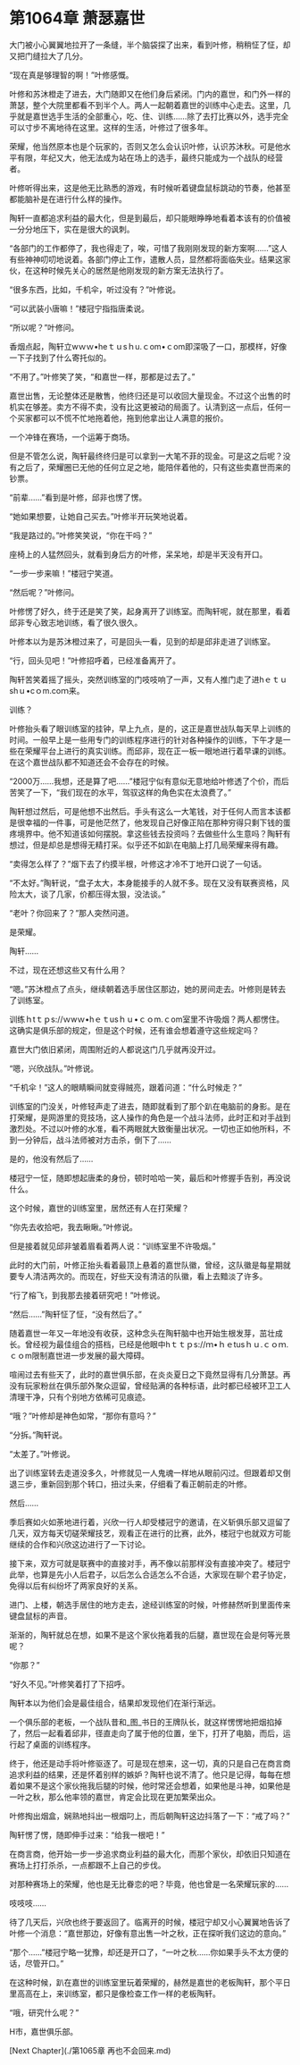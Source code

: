 # 第1064章 萧瑟嘉世

大门被小心翼翼地拉开了一条缝，半个脑袋探了出来，看到叶修，稍稍怔了怔，却又把门缝拉大了几分。

“现在真是够理智的啊！”叶修感慨。

叶修和苏沐橙走了进去，大门随即又在他们身后紧闭。门内的嘉世，和门外一样的萧瑟，整个大院里都看不到半个人。两人一起朝着嘉世的训练中心走去。这里，几乎就是嘉世选手生活的全部重心，吃、住、训练……除了去打比赛以外，选手完全可以寸步不离地待在这里。这样的生活，叶修过了很多年。

荣耀，他当然原本也是个玩家的，否则又怎么会认识叶修，认识苏沐秋。可是他水平有限，年纪又大，他无法成为站在场上的选手，最终只能成为一个战队的经营者。

叶修听得出来，这是他无比熟悉的游戏，有时候听着键盘鼠标跳动的节奏，他甚至都能脑补是在进行什么样的操作。

陶轩一直都追求利益的最大化，但是到最后，却只能眼睁睁地看着本该有的价值被一分分地压下，实在是很大的讽刺。

“各部门的工作都停了，我也得走了，唉，可惜了我刚刚发现的新方案啊……”这人有些神神叨叨地说着。各部门停止工作，遣散人员，显然都将面临失业。结果这家伙，在这种时候先关心的居然是他刚发现的新方案无法执行了。

“很多东西，比如，千机伞，听过没有？”叶修说。

“可以武装小唐嘛！”楼冠宁指指唐柔说。

“所以呢？”叶修问。

香烟点起，陶轩立wｗｗ•heｔｕsｈu.ｃom•ｃom即深吸了一口，那模样，好像一下子找到了什么寄托似的。

“不用了。”叶修笑了笑，“和嘉世一样，那都是过去了。”

嘉世出售，无论整体还是散售，他终归还是可以收回大量现金。不过这个出售的时机实在够差。卖方不得不卖，没有比这更被动的局面了。认清到这一点后，任何一个买家都可以不慌不忙地拖着他，拖到他拿出让人满意的报价。

一个冲锋在赛场，一个运筹于商场。

但是不管怎么说，陶轩最终终归是可以拿到一大笔不菲的现金。可是这之后呢？没有之后了，荣耀圈已无他的任何立足之地，能陪伴着他的，只有这些卖嘉世而来的钞票。

“前辈……”看到是叶修，邱非也愣了愣。

“她如果想要，让她自己买去。”叶修半开玩笑地说着。

“我是路过的。”叶修笑笑说，“你在干吗？”

座椅上的人猛然回头，就看到身后方的叶修，呆呆地，却是半天没有开口。

“一步一步来嘛！”楼冠宁笑道。

“然后呢？”叶修问。

叶修愣了好久，终于还是笑了笑，起身离开了训练室。而陶轩呢，就在那里，看着邱非专心致志地训练，看了很久很久。

叶修本以为是苏沐橙过来了，可是回头一看，见到的却是邱非走进了训练室。

“行，回头见吧！”叶修招呼着，已经准备离开了。

陶轩苦笑着摇了摇头，突然训练室的门吱吱响了一声，又有人推门走了进hｅｔｕshｕ•cｏm.coｍ来。

训练？

叶修抬头看了眼训练室的挂钟，早上九点，是的，这正是嘉世战队每天早上训练的时间。一般早上是一些用专门的训练程序进行的针对各种操作的训练，下午才是一些在荣耀平台上进行的真实训练。而邱非，现在正一板一眼地进行着早课的训练。在这个嘉世战队都不知道还会不会存在的时候。

“2000万……我想，还是算了吧……”楼冠宁似有意似无意地给叶修透了个价，而后苦笑了一下，“我们现在的水平，驾驭这样的角色实在太浪费了。”

陶轩想过然后，可是他想不出然后。手头有这么一大笔钱，对于任何人而言本该都是很幸福的一件事，可是他茫然了，他发现自己好像正陷在那种穷得只剩下钱的蛋疼境界中。他不知道该如何摆脱。拿这些钱去投资吗？去做些什么生意吗？陶轩有想过，但是却总是想得无精打采。似乎还不如趴在电脑上打几局荣耀来得有趣。

“卖得怎么样了？”烟下去了约摸半根，叶修这才冷不丁地开口说了一句话。

“不太好。”陶轩说，“盘子太大，本身能接手的人就不多。现在又没有联赛资格，风险太大，谈了几家，价都压得太狠，没法谈。”

“老叶？你回来了？”那人突然问道。

是荣耀。

陶轩……

不过，现在还想这些又有什么用？

“嗯。”苏沐橙点了点头，继续朝着选手居住区那边，她的房间走去。叶修则是转去了训练室。

训练ｈtｔｐs://ｗwｗ•hｅｔusｈｕ•ｃｏm.ｃom室里不许吸烟？两人都愣住。这确实是俱乐部的规定，但是这个时候，还有谁会想着遵守这些规定吗？

嘉世大门依旧紧闭，周围附近的人都说这门几乎就再没开过。

“嗯，兴欣战队。”叶修说。

“千机伞！”这人的眼睛瞬间就变得贼亮，跟着问道：“什么时候走？”

训练室的门没关，叶修轻声走了进去，随即就看到了那个趴在电脑前的身影。是在打荣耀，是网游里的竞技场，这人操作的角色是一个战斗法师，此时正和对手战到激烈处。不过以叶修的水准，看不两眼就大致衡量出状况。一切也正如他所料，不到一分钟后，战斗法师被对方击杀，倒下了……

是的，他没有然后了……

楼冠宁一怔，随即想起唐柔的身份，顿时哈哈一笑，最后和叶修握手告别，再没说什么。

这个时候，嘉世的训练室里，居然还有人在打荣耀？

“你先去收拾吧，我去瞅瞅。”叶修说。

但是接着就见邱非皱着眉看着两人说：“训练室里不许吸烟。”

此时的大门前，叶修正抬头看着最顶上悬着的嘉世队徽，曾经，这队徽是每星期就要专人清洁两次的。而现在，好些天没有清洁的队徽，看上去黯淡了许多。

“行了榕飞，到我那去接着研究吧！”叶修说。

“然后……”陶轩怔了怔，“没有然后了。”

随着嘉世一年又一年地没有收获，这种念头在陶轩脑中也开始生根发芽，茁壮成长。曾经视为最佳组合的搭档，已经是他眼中hｔｔｐs://ｍ•ｈｅtusｈｕ.ｃｏｍ.ｃｏm限制嘉世进一步发展的最大障碍。

喧闹过去有些天了，此时的嘉世俱乐部，在炎炎夏日之下竟然显得有几分萧瑟。再没有玩家粉丝在俱乐部外聚众逗留，曾经贴满的各种标语，此时都已经被环卫工人清理干净，只有个别地方依稀可见痕迹。

“哦？”叶修却是神色如常，“那你有意吗？”

“分拆。”陶轩说。

“太差了。”叶修说。

出了训练室转去走道没多久，叶修就见一人鬼魂一样地从眼前闪过。但跟着却又倒退三步，重新回到那个转口，扭过头来，仔细看了看正朝前走的叶修。

然后……

季后赛如火如荼地进行着，兴欣一行人却受楼冠宁的邀请，在义斩俱乐部又逗留了几天，双方每天切磋荣耀技艺，观看正在进行的比赛，此外，楼冠宁也就双方可能继续的合作和兴欣这边进行了一下讨论。

接下来，双方可就是联赛中的直接对手，再不像以前那样没有直接冲突了。楼冠宁此举，也算是先小人后君子，以后怎么合适怎么不合适，大家现在聊个君子协定，免得以后有纠纷坏了两家良好的关系。

进门、上楼，朝选手居住的地方走去，途经训练室的时候，叶修赫然听到里面传来键盘鼠标的声音。

渐渐的，陶轩就总在想，如果不是这个家伙拖着我的后腿，嘉世现在会是何等光景呢？

“你那？”

“好久不见。”叶修笑着打了下招呼。

陶轩本以为他们会是最佳组合，结果却发现他们在渐行渐远。

一个俱乐部的老板，一个战队昔和_图_书日的王牌队长，就这样愣愣地把烟掐掉了，然后一起看着邱非，径直走向了属于他的位置，坐下，打开了电脑，而后，运行起了桌面的训练程序。

终于，他还是动手将叶修驱逐了。可是现在想来，这一切，真的只是自己在商言商追求利益的结果，还是怀着别样的嫉妒？陶轩也说不清了。他只是记得，每每在想着如果不是这个家伙拖我后腿的时候，他时常还会想着，如果他是斗神，如果他是一叶之秋，那么他率领的嘉世，肯定会比现在更加繁荣出众。

叶修掏出烟盒，娴熟地抖出一根烟叼上，而后朝陶轩这边抖落了一下：“戒了吗？”

陶轩愣了愣，随即伸手过来：“给我一根吧！”

在商言商，他开始一步一步追求商业利益的最大化，而那个家伙，却依旧只知道在赛场上打打杀杀，一点都跟不上自己的步伐。

对那种赛场上的荣耀，他也是无比眷恋的吧？毕竟，他也曾是一名荣耀玩家的……

吱吱吱……

待了几天后，兴欣也终于要返回了。临离开的时候，楼冠宁却又小心翼翼地告诉了叶修一个消息：“嘉世那边，好像有意出售一叶之秋，正在探听我们这边的意向。”

“那个……”楼冠宁略一犹豫，却还是开口了，“一叶之秋……你如果手头不太方便的话，尽管开口。”

在这种时候，趴在嘉世的训练室里玩着荣耀的，赫然是嘉世的老板陶轩，那个平日里高高在上，来训练室，都只是像检查工作一样的老板陶轩。

“哦，研究什么呢？”

H市，嘉世俱乐部。



[Next Chapter](./第1065章 再也不会回来.md)